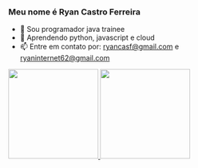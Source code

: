 ### Meu nome é Ryan Castro Ferreira

- 🔭 Sou programador java trainee
- 🌱 Aprendendo python, javascript e cloud
- 📫 Entre em contato por: ryancasf@gmail.com e ryaninternet62@gmail.com

<div>
  <a href="https://github.com/rafaballerini">
  <img height="180em" src="https://github-readme-stats.vercel.app/api?username=RyanCasf&show_icons=true&theme=dracula&include_all_commits=true&count_private=true"/>
  <img height="180em" src="https://github-readme-stats.vercel.app/api/top-langs/?username=RyanCasf&layout=compact&langs_count=7&theme=dracula"/>
</div>  
